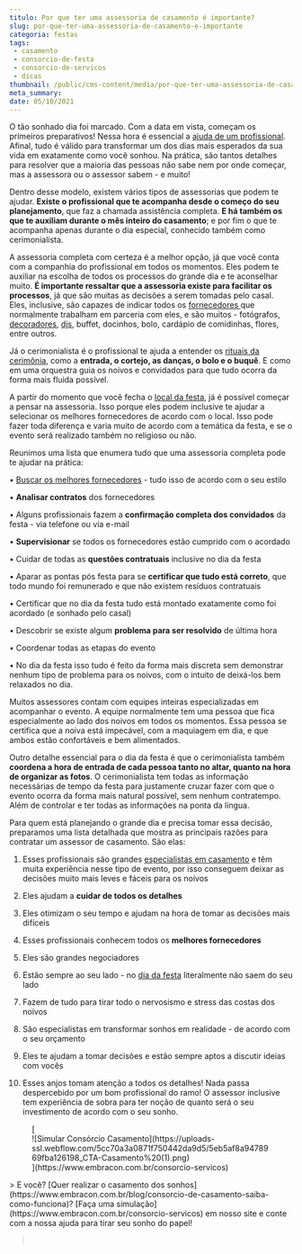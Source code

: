 ```yaml
---
titulo: Por que ter uma assessoria de casamento é importante?
slug: por-que-ter-uma-assessoria-de-casamento-e-importante
categoria: festas
tags:
 - casamento
 - consorcio-de-festa
 - consorcio-de-servicos
 - dicas
thumbnail: /public/cms-content/media/por-que-ter-uma-assessoria-de-casamento-e-importante.jpg
meta_summary: 
date: 05/10/2021
---
```

O tão sonhado dia foi marcado. Com a data em vista, começam os primeiros preparativos! Nessa hora é essencial a [ajuda de um profissional](https://www.embracon.com.br/blog/cerimonial-de-casamento-vale-a-pena-contratar). Afinal, tudo é válido para transformar um dos dias mais esperados da sua vida em exatamente como você sonhou. Na prática, são tantos detalhes para resolver que a maioria das pessoas não sabe nem por onde começar, mas a assessora ou o assessor sabem - e muito!

Dentro desse modelo, existem vários tipos de assessorias que podem te ajudar. **Existe o profissional que te acompanha desde o começo do seu planejamento**, que faz a chamada assistência completa. **E há também os que te auxiliam durante o mês inteiro do casamento**; e por fim o que te acompanha apenas durante o dia especial, conhecido também como cerimonialista.

A assessoria completa com certeza é a melhor opção, já que você conta com a companhia do profissional em todos os momentos. Eles podem te auxiliar na escolha de todos os processos do grande dia e te aconselhar muito. **É importante ressaltar que a assessoria existe para facilitar os processos**, já que são muitas as decisões a serem tomadas pelo casal. Eles, inclusive, são capazes de indicar todos os [fornecedores ](https://www.embracon.com.br/blog/fornecedores-para-casamentos-escolha-bem-e-negocie-os-precos)que normalmente trabalham em parceria com eles, e são muitos - fotógrafos, [decoradores](https://www.embracon.com.br/blog/conheca-as-principais-tendencias-em-decoracao-de-casamento), [djs](https://www.embracon.com.br/blog/musica-de-festa-faca-uma-playlist-arrebatadora), buffet, docinhos, bolo, cardápio de comidinhas, flores, entre outros.

Já o cerimonialista é o profissional te ajuda a entender os [rituais da cerimônia](https://www.embracon.com.br/blog/cerimonia-e-festa-de-casamento-juntos-ou-separados), como a **entrada, o cortejo, as danças, o bolo e o buquê**. E como em uma orquestra guia os noivos e convidados para que tudo ocorra da forma mais fluida possível.

A partir do momento que você fecha o [local da festa](https://www.embracon.com.br/blog/6-dicas-para-voce-organizar-seu-casamento-nas-montanhas), já é possível começar a pensar na assessoria. Isso porque eles podem inclusive te ajudar a selecionar os melhores fornecedores de acordo com o local. Isso pode fazer toda diferença e varia muito de acordo com a temática da festa, e se o evento será realizado também no religioso ou não.

Reunimos uma lista que enumera tudo que uma assessoria completa pode te ajudar na prática:

 • [Buscar os melhores fornecedores](https://www.embracon.com.br/blog/bebidas-no-casamento-como-escolher-e-calcular-a-quantidade-adequada) - tudo isso de acordo com o seu estilo

 • **Analisar contratos** dos fornecedores

 • Alguns profissionais fazem a **confirmação completa dos convidados** da festa - via telefone ou via e-mail

 • **Supervisionar** se todos os fornecedores estão cumprido com o acordado

 • Cuidar de todas as **questões contratuais** inclusive no dia da festa

 • Aparar as pontas pós festa para se **certificar que tudo está correto**, que todo mundo foi remunerado e que não existem resíduos contratuais

 • Certificar que no dia da festa tudo está montado exatamente como foi acordado (e sonhado pelo casal)

 • Descobrir se existe algum **problema para ser resolvido** de última hora

 • Coordenar todas as etapas do evento

 • No dia da festa isso tudo é feito da forma mais discreta sem demonstrar nenhum tipo de problema para os noivos, com o intuito de deixá-los bem relaxados no dia.

Muitos assessores contam com equipes inteiras especializadas em acompanhar o evento. A equipe normalmente tem uma pessoa que fica especialmente ao lado dos noivos em todos os momentos. Essa pessoa se certifica que a noiva está impecável, com a maquiagem em dia, e que ambos estão confortáveis e bem alimentados.

Outro detalhe essencial para o dia da festa é que o cerimonialista também **coordena a hora de entrada de cada pessoa tanto no altar, quanto na hora de organizar as fotos**. O cerimonialista tem todas as informação necessárias de tempo da festa para justamente cruzar fazer com que o evento ocorra da forma mais natural possível, sem nenhum contratempo. Além de controlar e ter todas as informações na ponta da língua.

Para quem está planejando o grande dia e precisa tomar essa decisão, preparamos uma lista detalhada que mostra as principais razões para contratar um assessor de casamento. São elas:

 1. Esses profissionais são grandes [especialistas em casamento](https://www.embracon.com.br/blog/6-tendencias-de-casamento-que-voce-precisa-conhecer) e têm muita experiência nesse tipo de evento, por isso conseguem deixar as decisões muito mais leves e fáceis para os noivos

 2. Eles ajudam a **cuidar de todos os detalhes**

 3. Eles otimizam o seu tempo e ajudam na hora de tomar as decisões mais difíceis

 4. Esses profissionais conhecem todos os **melhores fornecedores**

 5. Eles são grandes negociadores

 6. Estão sempre ao seu lado - no [dia da festa](https://www.embracon.com.br/blog/festa-de-casamento-grande-ou-pequena-como-escolher) literalmente não saem do seu lado

 7. Fazem de tudo para tirar todo o nervosismo e stress das costas dos noivos

 8. São especialistas em transformar sonhos em realidade - de acordo com o seu orçamento

 9. Eles te ajudam a tomar decisões e estão sempre aptos a discutir ideias com vocês

 10. Esses anjos tomam atenção a todos os detalhes! Nada passa despercebido por um bom profissional do ramo! O assessor inclusive tem experiência de sobra para ter noção de quanto será o seu investimento de acordo com o seu sonho.

<figure class="w-richtext-figure-type-image w-richtext-align-center">[<div>![Simular Consórcio Casamento](https://uploads-ssl.webflow.com/5cc70a3a0871f750442da9d5/5eb5af8a9478969fba126198_CTA-Casamento%20(1).png)</div>](https://www.embracon.com.br/consorcio-servicos)</figure>> E você? [Quer realizar o casamento dos sonhos](https://www.embracon.com.br/blog/consorcio-de-casamento-saiba-como-funciona)? [Faça uma simulação](https://www.embracon.com.br/consorcio-servicos) em nosso site e conte com a nossa ajuda para tirar seu sonho do papel!

> ‍
